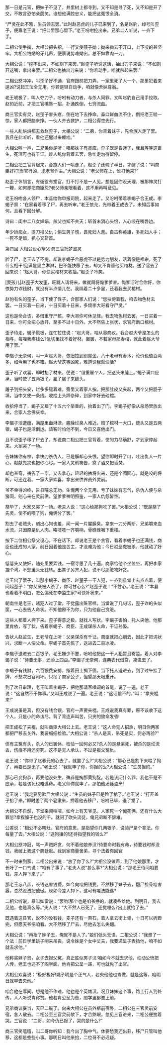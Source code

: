 <!-- { "loadSidebar": true } -->
那一日是元宵，把妹子不见了，井里树上都寻到。又不知是寻了死，又不知是开了交，不敢言恐怕亲朋笑。谁想他满腔忠义，能把这冤恨全消。

“尸灵在此不雅，生员领去罢。”此时赵恶虎的儿子已来到了，名是赵豹，绰号叫歪子，便禀老王说：“把口里那心留下。”老王吩咐挖出来。兄弟二人听说，一齐下手。

二相公使手掏，大相公把头招，一行又使筷子拗；拗来拗去不开口，上下咬的甚坚牢。大相公怕拗的牙儿吊，便禀说势难拗出，总不如靠肉一刀。

大相公说：“挖不出来，不如割下来罢。”赵歪子听说这话，抽出刀子来说：“不如割开这嘴，拿出来罢。”二相公也抽出刀来说：“你若动手，咱就杀起来罢!”

二相公怒冲冲，叫歪子好不通，官府跟前把刀弄。一家里死了人一个，那里犯着来逞凶?说起王法全无用。你若是轻自动手，咱就像舍妹尊翁。

老王唬极了，叫人夺刀子，吩咐有动刀者，与杀人同罪。又叫赵豹自己用手挖取。赵豹近前，才把三官嘴唇一招，扑通跌倒，七窍流血。

商三官实有灵，赵歪子害头疼，倒在地下去挣命。鼻口鲜血流不住，倒把老王唬一惊，家人都把脑来挣。一伙人齐去救护，二相公得空先行。

一些人乱烘烘都去救赵歪子，大相公说：“二弟，你背着妹子，先合族人走了罢。我且在此听听，看他还醒过来赖咱。”

大相公叫一声，二兄弟你是听：咱那妹子有灵应。歪子既是昏迷了，我且等等这畜生，死活可也有千证。趁人乱你背着去罢，急忙走勿得留停。

二相公把三官背起来，合族人们一哄走了。赵歪子还魂了半日，才醒了说：“叫商臣好打!当官行凶，求老爷作主。”大相公说：“老父师在上，谁打他来?”

赵歪子休胡言，有衙役有堂官，打不打不是一人见。想是因你没天理，被那神灵打一鞭，如何却把商臣怨?老父师亲眼看着，这不用再叫证见。

老王吩咐各人领尸，本县给你申报司院，起来走了。又吩咐带着李蝎子合王成。李蝎子禀：“在家看着移了尸，再去听审。”老王依允，光带着王成去了。未知后事如何，且看下回分解。

诗曰：闺中二八女婵娟，杀父也知不共天；斩首未消心头恨，人心咬在嘴唇边。

年少娇痴女，提刀报父仇；偷生男子愧，畏死妇人羞。自古称英雄，多死妇人手；一死不足惜，扒心又斩首。

第四回  大相公设心祭父  商三官托梦显灵

验了尸，老王去了不提。却说李蝎子合恶虎不过是势力朋友，活着像是祖宗，死了什么相干!见满屋里血淋淋，巴不能快移了去，却又不肯替他买棺材。送了官去了回来说：“赵大哥，你快买棺材来收拾。”赵歪子冷笑。

[耍孩儿]赵歪子大发歪，旺跳人请将来，做就局将俺爹爹害。俺爹活时合你好，你依势力诈钱财，就没有半点情儿在。我隔着二十多里，还着我去买棺材。

赵豹有名的歪子，当下使了性子，合那家人们说：“您扶傍着我，咱去物色材去罢。一日买着一日来，十日买着十日来，多烦李大哥看守尸灵。”

这也是命合该，多借重守尸骸，李大哥你可休见怪。我去物色材去罢，一日买着一日来，你可全把心放开，至多不过十日外。大不然告上张状，求官府断口棺材。

歪子待走，蝎子慌极，连忙拉住说：“赵大哥，咱从容商议。我合赵大爷是怎么的相与，每哩我疼钱么?急切里找不着好材。罢罢，不若家母那寿棺，就此着赵大爷用了罢。”

李蝎子无奈何，叫一声赵大哥，依旧拉到别屋坐。八十老母有寿木，论价也值百两多，如今用了也不错。赵大爷这等凶死，难道说我就快活?

歪子听了欢喜，即时抬了材来，便说：“借重雇个人，把这头来缝上。”蝎子满口应承，当时使了五两银子，雇了屠子来缝头。

屠子到把头安，烂多多缝着难，旁里又着家人按。把那肚皮又夹起，两个又把肠子填，当中又使一条线。收拾上头蹄杂碎，到家中好去硷棺。

收拾停当了，蝎子又雇了十五六个举重的，抬着出了门。李蝎子好像从杀场里放出来，合家人念佛庆幸。

李蝎子活遭瘟，满屋里血淋津，腥臊烂臭人难近。赔了棺材一大口，缝头又是五两银，蝎子也是活倒运。请客时怕他不到，今日又喜他出门。

且不说歪子移了尸去了，却说商二相公把三官背着，使的力尽筋舒，才到家停起来。大家哭了一场。

告妹妹你有神，拿快刀杀仇人，已是解却心头恨。望你即时开了口，吐出仇人一片心，献献先灵也把你心尽。一家人灵前祷告，奠了酒又把香焚。

却也甚奇，祷告了一毕，又去拿心，轻轻的抽将出来，还是个囫囵心，就是咬的将断，可还连着。一家大家欢喜，拿出来供养员外灵前。

爷不幸得凶终，告县院总无功，生俺两个全无用。亏了妹妹有志气，杀仇人便与杀猪同，剜心来在灵前供。望爹爹神明照鉴，一家人仇怨皆空。

祭毕了，大家又哭了一场。老夫人说：“这心给那狗吃了罢。”大相公说：“既是祭了先灵，使不的喂了狗，俺俩分了罢。”

割去了老贼头，剜出心狗也羞，闻一闻一片腥臊臭。拿来一刀分两断，兄弟嚼来血水流，只因原是仇人肉。咯吱吱一齐嚼响，骨碌碌咽下重楼。

按下二位相公祭父设心，不在话下。却说老王是个贪官，看着李蝎子也还满钱，商臣也还成的人家，前日因着他是苦主，才没难为他；今日赵恶虎被杀，他就动了好心。

低低头又使奸，随处里要弄钱，一宿寻思了几十遍。商家给他个坐位坐，再把李家捏个湾，不愁里头无钱转。出票子另齐人犯，说不尽那赃物奸贪。

老王出了票子，叫那李蝎子、商臣、赵歪子一干人犯，一齐到县堂上去点点着，便问起歪子：“你父亲被人杀了，你可甘心么?”赵歪子说：“不甘心。”老王说：“本县也看着不明白，怎么偏死在李监生家?可快补状来。”

朝南坐是老王，诸犯人过了堂，不觉露出赃官样。当堂说了几句话，歪子诈的头似筐，一心去告人命状。不知他原不为你，只为他自己贪赃。

这些人都着人押下来。歪子得意之极，就找人写状。李蝎子害怕，托人央他，他那里肯依，写了状，告着李蝎子、商臣、王成谋杀人命，干证孙晏。

告状人赵监生，王老爷在上听：父亲谋杀有千证。商臣就把心剜去，因此才把词状兴，求断一人偿父命。李蝎子首先慌了，送进去二百冰凌。

李蝎子送进去二百银子，老王嫌少不要，吩咐他把这一干人犯暂且寄监。着人对李蝎子说：“待要无事，还添上四百。”李蝎子无奈何，连典衣代借贷，凑进去了。

李蝎子有钱财，六百银费安排，指着田土揭下债。当下托人送进去，到了过午挂了牌，不愁次日官司坏。只吊了商家公子，但望那天眼重开。

到了次日审理，老王叫着李蝎子，把他那请客唱词的首尾，说了一遍。老王说：“这自然不干你事。”又叫王成说了一遍。老王说：“这话信不的。”叫：“拿夹棍来!”

王成说虽是真，但没有钱合银，官府一声要夹棍。王成说我真有罪，原不该收下这个人，只是小的命该尽。背了背连声叫苦，只夹的致命发昏!

把王成松了夹棍，就叫商臣大相公上去。老王说：“这人命无人招承，明日你两家都把尸移去关外，我要细细检验。”大相公说：“杀人是真，吊死是实，何必再验?”

债有主冤有头，杀人的已罢休，检验一回何必又?杀人的是悬梁死，被杀的是烂流丢，伤痕不用还穷究。这不是无人承认，不过是报父冤仇。

老王说：“你带了赵春元的心去了，就罢了么?”大相公说：“那心已是割下来喂了狗了，再要已是无了。”老王说：“我就申了你，你担的么?大相公说：“生员担的。”

那心已变狗恭，再要他没处生，殊非是掏那黄狗腚。若是该问什么罪，我也不是不应承，若是该死也难逃命。老父师你就申了，那怕他汤镬油烹!

老王说：“我定要另验尸大相公说：“生员的妹子已是殓了棺了。”老王说：“打开盖子抬了来。”即时差了两个皂隶来，押着他去移尸，吩咐已毕，退了堂了。

大相公不自然，下堂来闹喧喧，如今上有天爷见。人家死一个俺死俩，还有什么大罪愆?拿捏臊子也没的千。就问了砍头流徒，俺兄弟断不辞难。

公差说：“相公不必瞎灶。官府的意思，是指望你几两银子，说验尸是个拿法。你每量了去。”大相公说：“这狗攘的!还待指望我的钱么?”

大相公怒冲冠，骂一声贼奸贪，何不着他娘养汉?待要命时我有命，待要钱时却没钱，我破上我这个商廷献。我到家商量舍弟，寻个法着你回官

不一时来到家，二相公出来说：“放了你了么?”大相公没做声，到了他娘那里，才长吁了一口气说：“咱有了事了。”老夫人说“甚么事?”大相公说：“那老王待问咱要钱，差人押下来了。”

那老王忘八羔，长钱迷害钱痨，如今向咱把钱要。不然移了妹子去，翻尸检骨咱害嚣，总然没法把他傲。现如今差人押下，这可有嗄法能逃?

二相公听说，暴叫如雷说：“罢哟!那个也是咱爷挣的，就凑些给他。到明日，我去见他，也是真么等。”夫人说：“大不然人已死了，还觉哩么?出上就抬了去。”

既遇着这县官，说不的没有钱，麦子还有一百石。着人拿去街上粜，十日可以折蹬完，但愿天爷把咱看。大不然移了尸去，尽他去怎么失翻。

大相公说：“再抬了妹子去，俺就不是人了。”娘们低头无语。二相公说：“我想了一个法：前日学里姚子明来吊丧，说令妹是个女中丈夫，我要递呈子表扬他，咱不如就去求他。”

他称奖妹子贤，女子去报父冤，真正胜似男子汉!咱如今不就去求他，动动公愤把人传，老王也违不了阁学面。他肯把公呈一递，可也就免了出官。

大相公欢喜说：“极好极好!姚子明是个正气人，若央他他也肯做。就是这等，咱明日就早去央他。”

咱合他在厚间，想是他不作难，他也是个英雄汉。况且妹妹这个事，路上行人到处传，人人听说肯称赞。他若肯公呈为首，閤学里都要上前。

兄弟商议妥当，天已二鼓了。向来大相公在员外柩前宿卧，二相公在三官灵前安宿，各人散去。二相公至三官灵前欹下，才合煞眼，忽见三官进来，二相公便拉着哭。三官说：“二哥，如今仇已报了，哭的是什么?”

商三官笑嘻嘻，叫二哥你听知：我今出了胸中气。休要愁我还出丑，移尸只管叫他移，这都是些些小事。那明日叫他来抬，二位哥不必迟疑。

